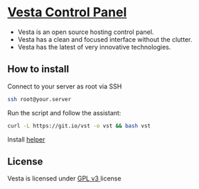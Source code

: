 [Vesta Control Panel](https://stasisha.github.io/vesta/)
==================================================

* Vesta is an open source hosting control panel.
* Vesta has a clean and focused interface without the clutter.
* Vesta has the latest of very innovative technologies.

How to install
----------------------------

Connect to your server as root via SSH
```bash
ssh root@your.server
```

Run the script and follow the assistant:
```bash
curl -L https://git.io/vst -o vst && bash vst
```

Install [helper](https://stasisha.github.io/vesta/)


License
----------------------------
Vesta is licensed under  [GPL v3 ](https://github.com/stasisha/vesta/blob/master/LICENSE) license

